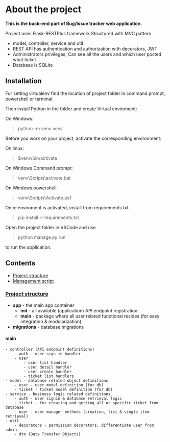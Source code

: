 # About the project

**This is the back-end part of Bug/Issue tracker web application.**

Project uses Flask-RESTPlus framework
Structured with MVC pattern
- model, controller, service and util
- REST API has authentication and authorization with decorators, JWT
- Administrators privileges, Can see all the users and which user posted what ticket.
- Database is SQLite

## Installation

For setting virtualenv find the location of project folder in command prompt, powershell or terminal:

Then install Python in the folder and create Virtual enviroment:

On Windows:
 
 > python -m venv venv

Before you work on your project, activate the corresponding environment:

On linux:

> $venv/bin/activate


On Windows Command prompt:

> venv\Scripts\activate.bat

On Windows powershell:
> venv\Scripts\Activate.ps1

Once enviroment is activated, install from requirements.txt

> pip install -r requirements.txt

Open the project folder in VSCode and use

> python manage.py run 

to run the application.


## Contents
- [Project structure](#project_structure)
- [Management script](#management_script)

### [Project structure](#project_structure)
- **app** - the main app container
    - **__init__** - all available (application) API endpoint registration
    - **main** - package where all user related functional resides (for easy integration & modularization)
- **migrations** - database migrations

#### **main**
    - controller (API endpoint definitions)
        - auth - user sign in handler
        - user
            - user list handler
            - user detail handler
            - user create handler
            - ticket list handlers 
    - model - database related object definitions
        - user - user model definition (for db)
        - ticket - ticket model definition (for db)
    - service - business logic related definitions
        - auth - user signin & database retrieval logic
        - ticket - for creating and getting all or specific ticket from database
        - user - user manager methods (creation, list & single item retrieval)
    - util
        - decorators - permission decorators, differentiate user from admin
        - dto (Data Transfer Objects)

